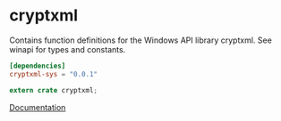 # cryptxml #
Contains function definitions for the Windows API library cryptxml. See winapi for types and constants.

```toml
[dependencies]
cryptxml-sys = "0.0.1"
```

```rust
extern crate cryptxml;
```

[Documentation](https://retep998.github.io/doc/cryptxml/)
